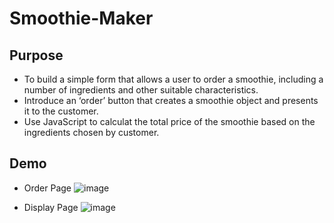 ﻿# Smoothie-Maker
 
 ## Purpose 
* To build a simple form that allows a user to order a smoothie, including a number of ingredients 
and other suitable characteristics. 
* Introduce an ‘order’ button that creates a smoothie object and 
presents it to the customer.
* Use JavaScript to calculat the total price of the smoothie based on the ingredients chosen by customer. 

## Demo

* Order Page
![image](https://user-images.githubusercontent.com/65732044/166125002-f776e912-a117-45b2-8a38-4e2f8567e4ab.png)

* Display Page
![image](https://user-images.githubusercontent.com/65732044/166125030-d5b47832-0048-415b-a9c3-63daa07dd5fc.png)



